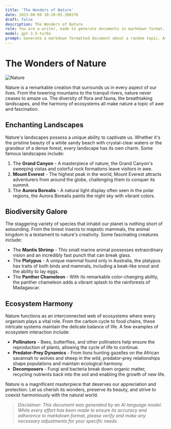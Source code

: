```yaml
---
title: 'The Wonders of Nature'
date: 2023-08-09 18:20:03.390376
draft: false
description: The Wonders of Nature
role: You are a writer, made to generate documents in markdown format. It is very important that all of the documents you generate are in valid markdown format.
model: gpt-3.5-turbo
prompt: Generate a markdown formatted document about a random topic. At the bottom, include a disclaimer explaining that the document was generated by you. The first line of the document should be the title. Make sure that the entire document is in proper markdown format, using a mix of various tags to make the document visually appealing.
---
```


# The Wonders of Nature

![Nature](https://images.unsplash.com/photo-1504421487371-55fb3a3f17e3?ixid=MnwxMjA3fDB8MHxzZWFyY2h8M3x8bWVtYmVycyUyMHdpdGglMjBudXR1cmV8ZW58MHx8MHx8&ixlib=rb-1.2.1&auto=format&fit=crop&w=800&q=60)

Nature is a remarkable creation that surrounds us in every aspect of our lives. From the towering mountains to the tranquil rivers, nature never ceases to amaze us. The diversity of flora and fauna, the breathtaking landscapes, and the harmony of ecosystems all make nature a topic of awe and fascination.

## Enchanting Landscapes

Nature's landscapes possess a unique ability to captivate us. Whether it's the pristine beauty of a white sandy beach with crystal-clear waters or the grandeur of a dense forest, every landscape has its own charm. Some famous landscapes include:

1. The **Grand Canyon** - A masterpiece of nature, the Grand Canyon's sweeping vistas and colorful rock formations leave visitors in awe.
2. **Mount Everest** - The highest peak in the world, Mount Everest attracts adventurers from around the globe, challenging them to conquer its summit.
3. The **Aurora Borealis** - A natural light display often seen in the polar regions, the Aurora Borealis paints the night sky with vibrant colors.

## Biodiversity Galore

The staggering variety of species that inhabit our planet is nothing short of astounding. From the tiniest insects to majestic mammals, the animal kingdom is a testament to nature's creativity. Some fascinating creatures include:

- The **Mantis Shrimp** - This small marine animal possesses extraordinary vision and an incredibly fast punch that can break glass.
- The **Platypus** - A unique mammal found only in Australia, the platypus has traits of both birds and mammals, including a beak-like snout and the ability to lay eggs.
- The **Panther Chameleon** - With its remarkable color-changing ability, the panther chameleon adds a vibrant splash to the rainforests of Madagascar.

## Ecosystem Harmony

Nature functions as an interconnected web of ecosystems where every organism plays a vital role. From the carbon cycle to food chains, these intricate systems maintain the delicate balance of life. A few examples of ecosystem interaction include:

- **Pollinators** - Bees, butterflies, and other pollinators help ensure the reproduction of plants, allowing the cycle of life to continue.
- **Predator-Prey Dynamics** - From lions hunting gazelles on the African savannah to wolves and sheep in the wild, predator-prey relationships shape populations and maintain ecological harmony.
- **Decomposers** - Fungi and bacteria break down organic matter, recycling nutrients back into the soil and enabling the growth of new life.

Nature is a magnificent masterpiece that deserves our appreciation and protection. Let us cherish its wonders, preserve its beauty, and strive to coexist harmoniously with the natural world.

> *Disclaimer: This document was generated by an AI language model. While every effort has been made to ensure its accuracy and adherence to markdown format, please verify and make any necessary adjustments for your specific needs.*